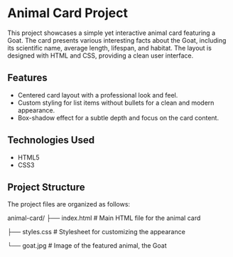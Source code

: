 # Animal Card Project

This project showcases a simple yet interactive animal card featuring a Goat. The card presents various interesting facts about the Goat, including its scientific name, average length, lifespan, and habitat. The layout is designed with HTML and CSS, providing a clean user interface.

## Features

- Centered card layout with a professional look and feel.
- Custom styling for list items without bullets for a clean and modern appearance.
- Box-shadow effect for a subtle depth and focus on the card content.

## Technologies Used

- HTML5
- CSS3

## Project Structure

The project files are organized as follows:

animal-card/
├── index.html    # Main HTML file for the animal card

├── styles.css    # Stylesheet for customizing the appearance

└── goat.jpg      # Image of the featured animal, the Goat

